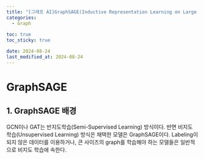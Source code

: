```yaml
---
title: "[그래프 AI]GraphSAGE(Inductive Representation Learning on Large Graphs)"
categories: 
  - Graph
  
toc: true
toc_sticky: true

date: 2024-08-24
last_modified_at: 2024-08-24
---
```

# GraphSAGE
## 1. GraphSAGE 배경
GCN이나 GAT는 반지도학습(Semi-Supervised Learning) 방식이다. 반면 비지도 학습(Unsupervised Learning) 방식은 채택한 모델은 GraphSAGE이다. Labeling이 되지 않은 데이터를 이용하거나, 큰 사이즈의 graph를 학습해야 하는 모델들은 일반적으로 비지도 학습에 속한다. 

